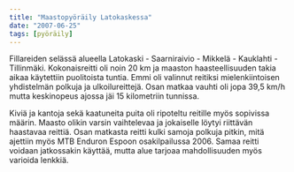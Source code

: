 ```yaml
---
title: "Maastopyöräily Latokaskessa"
date: "2007-06-25"
tags: [pyöräily]
---
```


Fillareiden selässä alueella Latokaski - Saarniraivio - Mikkelä -
Kauklahti - Tillinmäki. Kokonaisreitti oli noin 20 km ja maaston
haasteellisuuden takia aikaa käytettiin puolitoista tuntia. Emmi oli
valinnut reitiksi mielenkiintoisen yhdistelmän polkuja ja
ulkoilureittejä. Osan matkaa vauhti oli jopa 39,5 km/h mutta keskinopeus
ajossa jäi 15 kilometriin tunnissa.

Kiviä ja kantoja sekä kaatuneita puita oli ripoteltu reitille myös
sopivissa määrin. Maasto olikin varsin vaihtelevaa ja jokaiselle löytyi
riittävän haastavaa reittiä. Osan matkasta reitti kulki samoja polkuja
pitkin, mitä ajettiin myös MTB Enduron Espoon osakilpailussa 2006. Samaa
reitti voidaan jatkossakin käyttää, mutta alue tarjoaa mahdollisuuden
myös varioida lenkkiä.